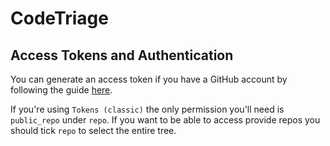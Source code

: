 # CodeTriage


## Access Tokens and Authentication

You can generate an access token if you have a GitHub account by following the guide [here](https://docs.github.com/en/authentication/keeping-your-account-and-data-secure/managing-your-personal-access-tokens).

If you're using `Tokens (classic)` the only permission you'll need is `public_repo` under `repo`. If you want to be able to access provide repos you should tick `repo` to select the entire tree.